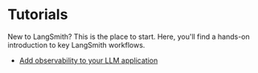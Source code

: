 # Tutorials

New to LangSmith? This is the place to start. Here, you'll find a hands-on introduction to key LangSmith workflows.

- [Add observability to your LLM application](./tutorials/observability)

